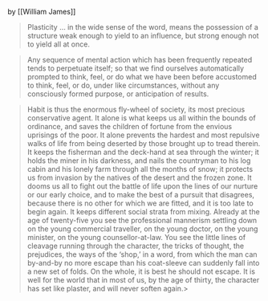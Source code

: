 by [[William James]]

> Plasticity … in the wide sense of the word, means the possession of a structure weak enough to yield to an influence, but strong enough not to yield all at once.

> Any sequence of mental action which has been frequently repeated tends to perpetuate itself; so that we find ourselves automatically prompted to think, feel, or do what we have been before accustomed to think, feel, or do, under like circumstances, without any consciously formed purpose, or anticipation of results.

> Habit is thus the enormous fly-wheel of society, its most precious conservative agent. It alone is what keeps us all within the bounds of ordinance, and saves the children of fortune from the envious uprisings of the poor. It alone prevents the hardest and most repulsive walks of life from being deserted by those brought up to tread therein. It keeps the fisherman and the deck-hand at sea through the winter; it holds the miner in his darkness, and nails the countryman to his log cabin and his lonely farm through all the months of snow; it protects us from invasion by the natives of the desert and the frozen zone. It dooms us all to fight out the battle of life upon the lines of our nurture or our early choice, and to make the best of a pursuit that disagrees, because there is no other for which we are fitted, and it is too late to begin again. It keeps different social strata from mixing. Already at the age of twenty-five you see the professional mannerism settling down on the young commercial traveller, on the young doctor, on the young minister, on the young counsellor-at-law. You see the little lines of cleavage running through the character, the tricks of thought, the prejudices, the ways of the ‘shop,’ in a word, from which the man can by-and-by no more escape than his coat-sleeve can suddenly fall into a new set of folds. On the whole, it is best he should not escape. It is well for the world that in most of us, by the age of thirty, the character has set like plaster, and will never soften again.> 